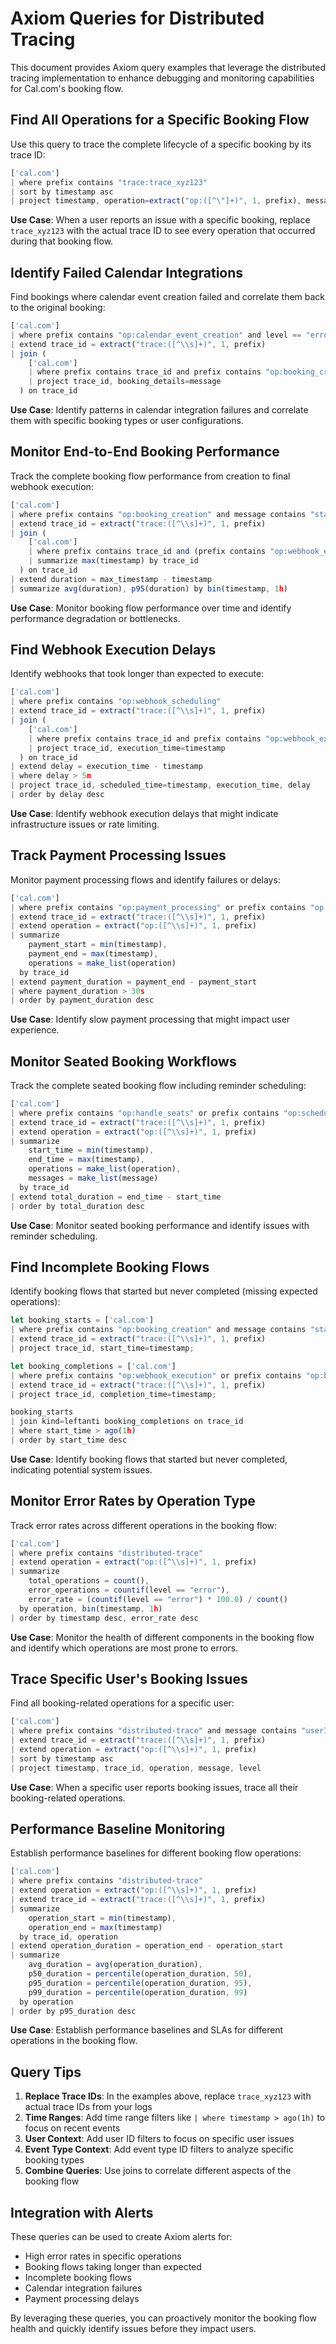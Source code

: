 # Axiom Queries for Distributed Tracing

This document provides Axiom query examples that leverage the distributed tracing implementation to enhance debugging and monitoring capabilities for Cal.com's booking flow.

## Find All Operations for a Specific Booking Flow

Use this query to trace the complete lifecycle of a specific booking by its trace ID:

```javascript
['cal.com'] 
| where prefix contains "trace:trace_xyz123"
| sort by timestamp asc
| project timestamp, operation=extract("op:([^\"]+)", 1, prefix), message, level
```

**Use Case**: When a user reports an issue with a specific booking, replace `trace_xyz123` with the actual trace ID to see every operation that occurred during that booking flow.

## Identify Failed Calendar Integrations

Find bookings where calendar event creation failed and correlate them back to the original booking:

```javascript
['cal.com'] 
| where prefix contains "op:calendar_event_creation" and level == "error"
| extend trace_id = extract("trace:([^\\s]+)", 1, prefix)
| join (
    ['cal.com'] 
    | where prefix contains trace_id and prefix contains "op:booking_creation"
    | project trace_id, booking_details=message
  ) on trace_id
```

**Use Case**: Identify patterns in calendar integration failures and correlate them with specific booking types or user configurations.

## Monitor End-to-End Booking Performance

Track the complete booking flow performance from creation to final webhook execution:

```javascript
['cal.com'] 
| where prefix contains "op:booking_creation" and message contains "started"
| extend trace_id = extract("trace:([^\\s]+)", 1, prefix)
| join (
    ['cal.com'] 
    | where prefix contains trace_id and (prefix contains "op:webhook_execution" or prefix contains "op:payment_success_processing")
    | summarize max(timestamp) by trace_id
  ) on trace_id
| extend duration = max_timestamp - timestamp
| summarize avg(duration), p95(duration) by bin(timestamp, 1h)
```

**Use Case**: Monitor booking flow performance over time and identify performance degradation or bottlenecks.

## Find Webhook Execution Delays

Identify webhooks that took longer than expected to execute:

```javascript
['cal.com'] 
| where prefix contains "op:webhook_scheduling"
| extend trace_id = extract("trace:([^\\s]+)", 1, prefix)
| join (
    ['cal.com'] 
    | where prefix contains trace_id and prefix contains "op:webhook_execution"
    | project trace_id, execution_time=timestamp
  ) on trace_id
| extend delay = execution_time - timestamp
| where delay > 5m
| project trace_id, scheduled_time=timestamp, execution_time, delay
| order by delay desc
```

**Use Case**: Identify webhook execution delays that might indicate infrastructure issues or rate limiting.

## Track Payment Processing Issues

Monitor payment processing flows and identify failures or delays:

```javascript
['cal.com'] 
| where prefix contains "op:payment_processing" or prefix contains "op:payment_success_processing"
| extend trace_id = extract("trace:([^\\s]+)", 1, prefix)
| extend operation = extract("op:([^\\s]+)", 1, prefix)
| summarize 
    payment_start = min(timestamp),
    payment_end = max(timestamp),
    operations = make_list(operation)
  by trace_id
| extend payment_duration = payment_end - payment_start
| where payment_duration > 30s
| order by payment_duration desc
```

**Use Case**: Identify slow payment processing that might impact user experience.

## Monitor Seated Booking Workflows

Track the complete seated booking flow including reminder scheduling:

```javascript
['cal.com'] 
| where prefix contains "op:handle_seats" or prefix contains "op:schedule_mandatory_reminder"
| extend trace_id = extract("trace:([^\\s]+)", 1, prefix)
| extend operation = extract("op:([^\\s]+)", 1, prefix)
| summarize 
    start_time = min(timestamp),
    end_time = max(timestamp),
    operations = make_list(operation),
    messages = make_list(message)
  by trace_id
| extend total_duration = end_time - start_time
| order by total_duration desc
```

**Use Case**: Monitor seated booking performance and identify issues with reminder scheduling.

## Find Incomplete Booking Flows

Identify booking flows that started but never completed (missing expected operations):

```javascript
let booking_starts = ['cal.com'] 
| where prefix contains "op:booking_creation" and message contains "started"
| extend trace_id = extract("trace:([^\\s]+)", 1, prefix)
| project trace_id, start_time=timestamp;

let booking_completions = ['cal.com'] 
| where prefix contains "op:webhook_execution" or prefix contains "op:booking_confirmation"
| extend trace_id = extract("trace:([^\\s]+)", 1, prefix)
| project trace_id, completion_time=timestamp;

booking_starts
| join kind=leftanti booking_completions on trace_id
| where start_time > ago(1h)
| order by start_time desc
```

**Use Case**: Identify booking flows that started but never completed, indicating potential system issues.

## Monitor Error Rates by Operation Type

Track error rates across different operations in the booking flow:

```javascript
['cal.com'] 
| where prefix contains "distributed-trace"
| extend operation = extract("op:([^\\s]+)", 1, prefix)
| summarize 
    total_operations = count(),
    error_operations = countif(level == "error"),
    error_rate = (countif(level == "error") * 100.0) / count()
  by operation, bin(timestamp, 1h)
| order by timestamp desc, error_rate desc
```

**Use Case**: Monitor the health of different components in the booking flow and identify which operations are most prone to errors.

## Trace Specific User's Booking Issues

Find all booking-related operations for a specific user:

```javascript
['cal.com'] 
| where prefix contains "distributed-trace" and message contains "userId: 12345"
| extend trace_id = extract("trace:([^\\s]+)", 1, prefix)
| extend operation = extract("op:([^\\s]+)", 1, prefix)
| sort by timestamp asc
| project timestamp, trace_id, operation, message, level
```

**Use Case**: When a specific user reports booking issues, trace all their booking-related operations.

## Performance Baseline Monitoring

Establish performance baselines for different booking flow operations:

```javascript
['cal.com'] 
| where prefix contains "distributed-trace"
| extend operation = extract("op:([^\\s]+)", 1, prefix)
| extend trace_id = extract("trace:([^\\s]+)", 1, prefix)
| summarize 
    operation_start = min(timestamp),
    operation_end = max(timestamp)
  by trace_id, operation
| extend operation_duration = operation_end - operation_start
| summarize 
    avg_duration = avg(operation_duration),
    p50_duration = percentile(operation_duration, 50),
    p95_duration = percentile(operation_duration, 95),
    p99_duration = percentile(operation_duration, 99)
  by operation
| order by p95_duration desc
```

**Use Case**: Establish performance baselines and SLAs for different operations in the booking flow.

## Query Tips

1. **Replace Trace IDs**: In the examples above, replace `trace_xyz123` with actual trace IDs from your logs
2. **Time Ranges**: Add time range filters like `| where timestamp > ago(1h)` to focus on recent events
3. **User Context**: Add user ID filters to focus on specific user issues
4. **Event Type Context**: Add event type ID filters to analyze specific booking types
5. **Combine Queries**: Use joins to correlate different aspects of the booking flow

## Integration with Alerts

These queries can be used to create Axiom alerts for:
- High error rates in specific operations
- Booking flows taking longer than expected
- Incomplete booking flows
- Calendar integration failures
- Payment processing delays

By leveraging these queries, you can proactively monitor the booking flow health and quickly identify issues before they impact users.
